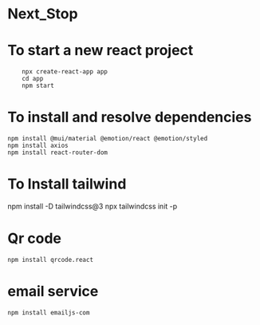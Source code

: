 # Next_Stop

# To start a new react project
        npx create-react-app app
        cd app 
        npm start

# To install and resolve dependencies 
    npm install @mui/material @emotion/react @emotion/styled
    npm install axios 
    npm install react-router-dom


# To Install tailwind
   npm install -D tailwindcss@3
   npx tailwindcss init -p

# Qr code
    npm install qrcode.react

# email service
    npm install emailjs-com
